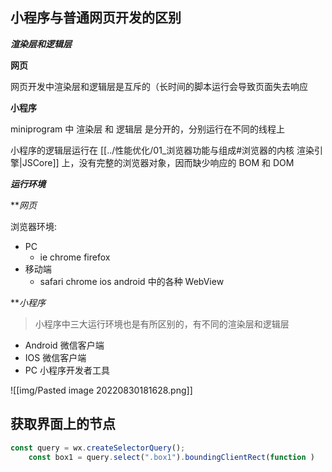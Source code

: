 ## 小程序与普通网页开发的区别

***渲染层和逻辑层***

**网页**

网页开发中渲染层和逻辑层是互斥的（长时间的脚本运行会导致页面失去响应

**小程序**

miniprogram 中 渲染层 和 逻辑层 是分开的，分别运行在不同的线程上

小程序的逻辑层运行在 [[../性能优化/01_浏览器功能与组成#浏览器的内核 渲染引擎|JSCore]] 上，没有完整的浏览器对象，因而缺少响应的 BOM 和 DOM

***运行环境***

***网页*

浏览器环境:

-  PC
	- ie chrome firefox
- 移动端
	- safari chrome ios android 中的各种 WebView

***小程序*

> 小程序中三大运行环境也是有所区别的，有不同的渲染层和逻辑层

- Android 微信客户端
- IOS 微信客户端
- PC 小程序开发者工具

![[img/Pasted image 20220830181628.png]]

## 获取界面上的节点

```ts
const query = wx.createSelectorQuery();
	const box1 = query.select(".box1").boundingClientRect(function )
```